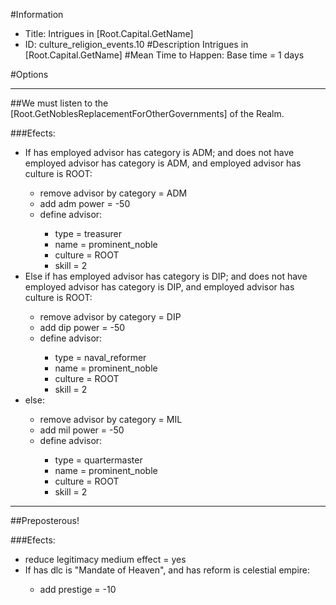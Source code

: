 #Information
 - Title: Intrigues in [Root.Capital.GetName]
 - ID: culture_religion_events.10
#Description
Intrigues in [Root.Capital.GetName]
#Mean Time to Happen:
Base time = 1 days

#Options

___
##We must listen to the [Root.GetNoblesReplacementForOtherGovernments] of the Realm.

###Efects:<ul><li>If has employed advisor has category is ADM; and does not have employed advisor has category is ADM, and employed advisor has culture is ROOT:</li><ul><li>remove advisor by category = ADM</li><li>add adm power = -50</li><li>define advisor:</li><ul><li>type = treasurer</li><li>name = prominent_noble</li><li>culture = ROOT</li><li>skill = 2</li></ul></ul><li>Else if has employed advisor has category is DIP; and does not have employed advisor has category is DIP, and employed advisor has culture is ROOT:</li><ul><li>remove advisor by category = DIP</li><li>add dip power = -50</li><li>define advisor:</li><ul><li>type = naval_reformer</li><li>name = prominent_noble</li><li>culture = ROOT</li><li>skill = 2</li></ul></ul><li>else:</li><ul><li>remove advisor by category = MIL</li><li>add mil power = -50</li><li>define advisor:</li><ul><li>type = quartermaster</li><li>name = prominent_noble</li><li>culture = ROOT</li><li>skill = 2</li></ul></ul></ul>

___
##Preposterous!

###Efects:<ul><li>reduce legitimacy medium effect = yes</li><li>If has dlc is "Mandate of Heaven", and  has reform is celestial empire:</li><ul><li>add prestige = -10</li></ul></ul>
